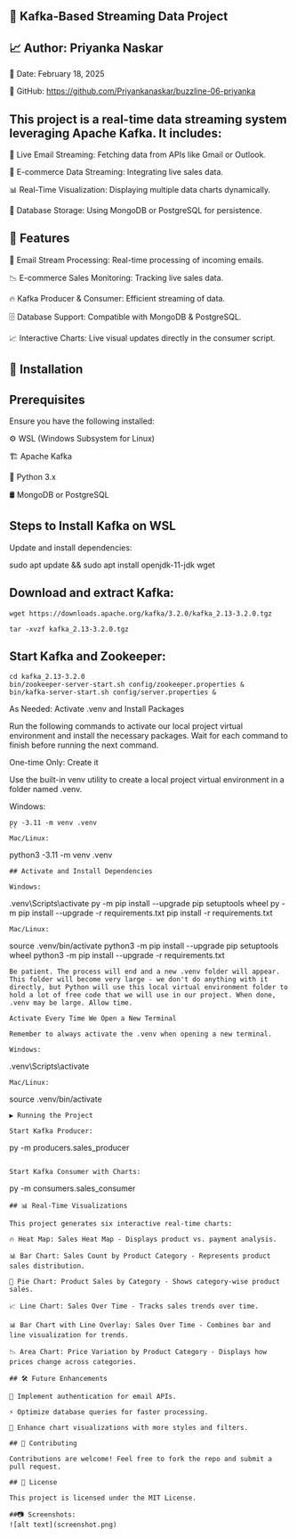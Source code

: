 ## 📌 Kafka-Based Streaming Data Project

## 📈 Author: Priyanka Naskar

📅 Date: February 18, 2025

🔗 GitHub: https://github.com/Priyankanaskar/buzzline-06-priyanka

## This project is a real-time data streaming system leveraging Apache Kafka. It includes:

🔗 Live Email Streaming: Fetching data from APIs like Gmail or Outlook.

🛒 E-commerce Data Streaming: Integrating live sales data.

📊 Real-Time Visualization: Displaying multiple data charts dynamically.

💾 Database Storage: Using MongoDB or PostgreSQL for persistence.

## 🚀 Features

📩 Email Stream Processing: Real-time processing of incoming emails.

📉 E-commerce Sales Monitoring: Tracking live sales data.

🔥 Kafka Producer & Consumer: Efficient streaming of data.

🗄 Database Support: Compatible with MongoDB & PostgreSQL.

📈 Interactive Charts: Live visual updates directly in the consumer script.

## 🔧 Installation

## Prerequisites

Ensure you have the following installed:

⚙️ WSL (Windows Subsystem for Linux)

🏗 Apache Kafka

🐍 Python 3.x

🛢 MongoDB or PostgreSQL

## Steps to Install Kafka on WSL

Update and install dependencies:

sudo apt update && sudo apt install openjdk-11-jdk wget

## Download and extract Kafka:
```
wget https://downloads.apache.org/kafka/3.2.0/kafka_2.13-3.2.0.tgz

tar -xvzf kafka_2.13-3.2.0.tgz
```
## Start Kafka and Zookeeper:
```
cd kafka_2.13-3.2.0
bin/zookeeper-server-start.sh config/zookeeper.properties &
bin/kafka-server-start.sh config/server.properties &
```
 As Needed: Activate .venv and Install Packages

Run the following commands to activate our local project virtual environment and install the necessary packages. Wait for each command to finish before running the next command.

One-time Only: Create it

Use the built-in venv utility to create a local project virtual environment in a folder named .venv.

Windows:
```
py -3.11 -m venv .venv
``
Mac/Linux:
```
python3 -3.11 -m venv .venv
```
## Activate and Install Dependencies

Windows:
```
.venv\Scripts\activate
py -m pip install --upgrade pip setuptools wheel
py -m pip install --upgrade -r requirements.txt
pip install -r requirements.txt
```
Mac/Linux:
```
source .venv/bin/activate
python3 -m pip install --upgrade pip setuptools wheel
python3 -m pip install --upgrade -r requirements.txt
```
Be patient. The process will end and a new .venv folder will appear. This folder will become very large - we don't do anything with it directly, but Python will use this local virtual environment folder to hold a lot of free code that we will use in our project. When done, .venv may be large. Allow time.

Activate Every Time We Open a New Terminal

Remember to always activate the .venv when opening a new terminal.

Windows:
```
.venv\Scripts\activate
```
Mac/Linux:
```
source .venv/bin/activate
```
▶️ Running the Project 

Start Kafka Producer:
```
py -m producers.sales_producer
```

Start Kafka Consumer with Charts:
```
py -m consumers.sales_consumer
```
## 📊 Real-Time Visualizations

This project generates six interactive real-time charts:

🔥 Heat Map: Sales Heat Map - Displays product vs. payment analysis.

📊 Bar Chart: Sales Count by Product Category - Represents product sales distribution.

🥧 Pie Chart: Product Sales by Category - Shows category-wise product sales.

📈 Line Chart: Sales Over Time - Tracks sales trends over time.

📊 Bar Chart with Line Overlay: Sales Over Time - Combines bar and line visualization for trends.

📉 Area Chart: Price Variation by Product Category - Displays how prices change across categories.

## 🛠 Future Enhancements

🔐 Implement authentication for email APIs.

⚡ Optimize database queries for faster processing.

🎨 Enhance chart visualizations with more styles and filters.

## 🤝 Contributing

Contributions are welcome! Feel free to fork the repo and submit a pull request.

## 📜 License

This project is licensed under the MIT License.

##📷 Screenshots:
![alt text](screenshot.png)